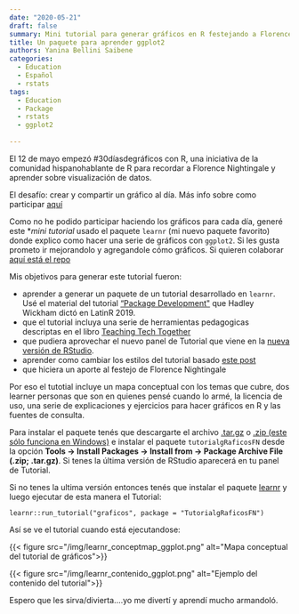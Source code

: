 ```yaml
---
date: "2020-05-21"
draft: false
summary: Mini tutorial para generar gráficos en R festejando a Florence Nightingale
title: Un paquete para aprender ggplot2
authors: Yanina Bellini Saibene
categories:
  - Education
  - Español
  - rstats
tags: 
  - Education
  - Package
  - rstats
  - ggplot2
  
---
```


El 12 de mayo empezó #30díasdegráficos con R, una iniciativa de la comunidad hispanohablante de R para recordar a Florence Nightingale y aprender sobre visualización de datos.  

El desafío: crear y compartir un gráfico al día.  Más info sobre como participar [aquí](https://github.com/cienciadedatos/datos-de-miercoles/blob/master/30-dias-de-graficos-2020.md)

Como no he podido participar haciendo los gráficos para cada día, generé este **mini tutorial* usado el paquete `learnr` (mi nuevo paquete favorito) donde explico como hacer una serie de gráficos con `ggplot2`.  Si les gusta prometo ir mejorandolo y agregandole cómo gráficos.  Si quieren colaborar [aquí está el repo](https://github.com/yabellini/tutorialgRaficosFN)

Mis objetivos para generar este tutorial fueron:

 * aprender a generar un paquete de un tutorial desarrollado en `learnr`. Usé el material del tutorial [“Package Development"](https://github.com/hadley/pkg-dev) que Hadley Wickham dictó en LatinR 2019.
 * que el tutorial incluya una serie de herramientas pedagogicas descriptas en el libro [Teaching Tech Together](teachtogether.tech/)
 * que pudiera aprovechar el nuevo panel de Tutorial que viene en la [nueva versión de RStudio](https://rstudio.com/products/rstudio/download/preview/).
 * aprender como cambiar los estilos del tutorial basado [este post](https://education.rstudio.com/blog/2020/05/learnr-for-remote/)
 * que hiciera un aporte al festejo de Florence Nightingale 

Por eso el tutotial incluye un mapa conceptual con los temas que cubre, dos learner personas que son en quienes pensé cuando lo armé, la licencia de uso, una serie de explicaciones y ejercicios para hacer gráficos en R y las fuentes de consulta.

Para instalar el paquete tenés que descargarte el archivo [.tar.gz](https://github.com/yabellini/tutorialgRaficosFN/blob/master/TutorialgRaficosFN_0.1.0.tar.gz) o [.zip (este sólo funciona en Windows)](https://github.com/yabellini/tutorialgRaficosFN/blob/master/TutorialgRaficosFN_0.1.0.zip) e instalar el paquete `tutorialgRaficosFN` desde la opción **Tools -> Install Packages -> Install from -> Package Archive File (.zip; .tar.gz)**. Si tenes la última versión de RStudio aparecerá en tu panel de Tutorial.

Si no tenes la ultima versión entonces tenés que instalar el paquete [learnr](https://rstudio.github.io/learnr/index.html) y luego ejecutar de esta manera el Tutorial:

`learnr::run_tutorial("graficos", package = "TutorialgRaficosFN")`

Así se ve el tutorial cuando está ejecutandose:

 {{< figure src="/img/learnr_conceptmap_ggplot.png" alt="Mapa conceptual del tutorial de gráficos">}}
 
 {{< figure src="/img/learnr_contenido_ggplot.png" alt="Ejemplo del contenido del tutorial">}}

Espero que les sirva/divierta....yo me divertí y aprendí mucho armandoló.